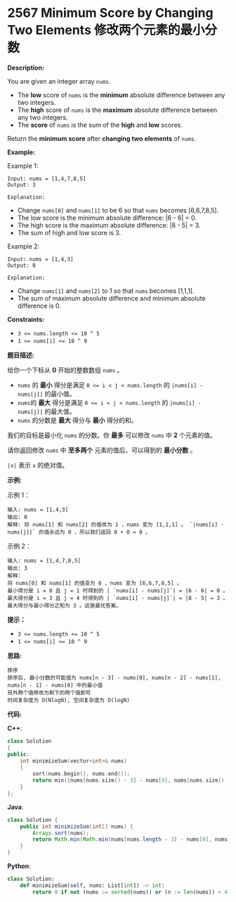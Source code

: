 # 2567 Minimum Score by Changing Two Elements 修改两个元素的最小分数

__Description:__

You are given an integer array `nums`.

- The __low__ score of `nums` is the __minimum__ absolute difference between any two integers.
- The __high__ score of `nums` is the __maximum__ absolute difference between any two integers.
- The __score__ of `nums` is the sum of the __high__ and __low__ scores.

Return the __minimum score__ after __changing two elements__ of `nums`.

__Example:__

Example 1:

```text
Input: nums = [1,4,7,8,5]
Output: 3

Explanation:
```

- Change `nums[0]` and `nums[1]` to be 6 so that `nums` becomes [6,6,7,8,5].
- The low score is the minimum absolute difference: |6 - 6| = 0.
- The high score is the maximum absolute difference: |8 - 5| = 3.
- The sum of high and low score is 3.

Example 2:

```text
Input: nums = [1,4,3]
Output: 0

Explanation:
```

- Change `nums[1]` and `nums[2]` to 1 so that `nums` becomes [1,1,1].
- The sum of maximum absolute difference and minimum absolute difference is 0.

__Constraints:__

- `3 <= nums.length <= 10 ^ 5`
- `1 <= nums[i] <= 10 ^ 9`

__题目描述:__

给你一个下标从 __0__ 开始的整数数组 `nums` 。

- `nums` 的 __最小__ 得分是满足 `0 <= i < j < nums.length` 的 `|nums[i] - nums[j]|` 的最小值。
- `nums`的 __最大__ 得分是满足 `0 <= i < j < nums.length` 的 `|nums[i] - nums[j]|` 的最大值。
- `nums` 的分数是 __最大__ 得分与 __最小__ 得分的和。

我们的目标是最小化 `nums` 的分数。你 __最多__ 可以修改 `nums` 中 __2__ 个元素的值。

请你返回修改 `nums` 中 __至多两个__ 元素的值后，可以得到的 __最小分数__ 。

`|x|` 表示 `x` 的绝对值。

__示例:__

示例 1：

```text
输入: nums = [1,4,3]
输出: 0
解释: 将 nums[1] 和 nums[2] 的值改为 1 ，nums 变为 [1,1,1] 。 `|nums[i] - nums[j]|` 的值永远为 0 ，所以我们返回 0 + 0 = 0 。
```

示例 2：

```text
输入: nums = [1,4,7,8,5]
输出: 3
解释:
将 nums[0] 和 nums[1] 的值变为 6 ，nums 变为 [6,6,7,8,5] 。
最小得分是 i = 0 且 j = 1 时得到的 | `nums[i] - nums[j]`| = |6 - 6| = 0 。
最大得分是 i = 3 且 j = 4 时得到的 | `nums[i] - nums[j]`| = |8 - 5| = 3 。
最大得分与最小得分之和为 3 。这是最优答案。
```

__提示：__

- `3 <= nums.length <= 10 ^ 5`
- `1 <= nums[i] <= 10 ^ 9`

__思路:__

```text
排序
排序后, 最小分数的可能值为 nums[n - 3] - nums[0], nums[n - 2] - nums[1], nums[n - 1] - nums[0] 中的最小值
另外两个值修改为剩下的两个值即可
时间复杂度为 O(NlogN), 空间复杂度为 O(logN)
```

__代码:__

__C++__:

```C++
class Solution 
{
public:
    int minimizeSum(vector<int>& nums) 
    {
        sort(nums.begin(), nums.end());
        return min({nums[nums.size() - 3] - nums[0], nums[nums.size() - 2] - nums[1], nums[nums.size() - 1] - nums[2]});
    }
};
```

__Java__:

```Java
class Solution {
    public int minimizeSum(int[] nums) {
        Arrays.sort(nums);
        return Math.min(Math.min(nums[nums.length - 3] - nums[0], nums[nums.length - 2] - nums[1]), nums[nums.length - 1] - nums[2]);
    }
}
```

__Python__:

```Python
class Solution:
    def minimizeSum(self, nums: List[int]) -> int:
        return 0 if not (nums := sorted(nums)) or (n := len(nums)) < 4 else min([nums[n + i - 3] - nums[i] for i in range(3)])
```
